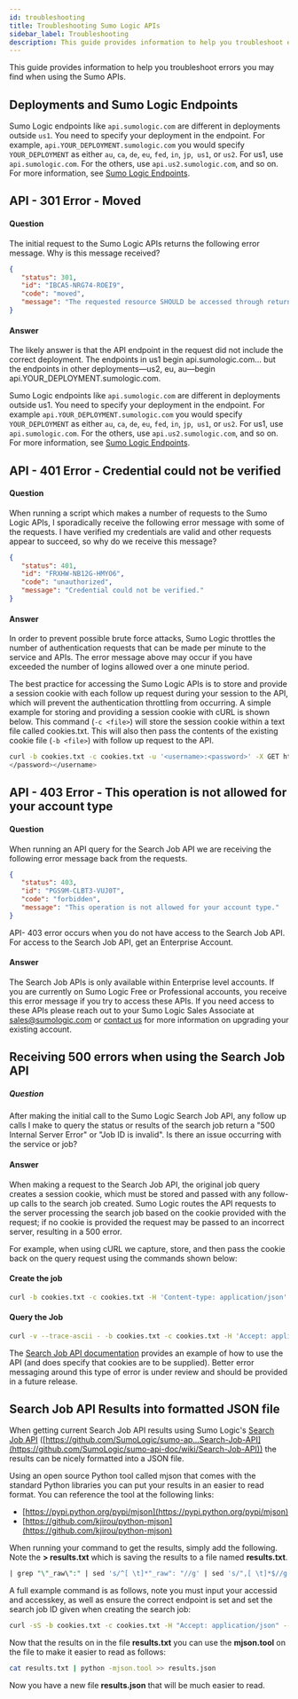 ```yaml
---
id: troubleshooting
title: Troubleshooting Sumo Logic APIs
sidebar_label: Troubleshooting
description: This guide provides information to help you troubleshoot errors you may find when using the Sumo APIs.
---
```


This guide provides information to help you troubleshoot errors you may find when using the Sumo APIs.

## Deployments and Sumo Logic Endpoints
Sumo Logic endpoints like `api.sumologic.com` are different in deployments outside `us1`. You need to specify your deployment in the endpoint. For example, `api.YOUR_DEPLOYMENT.sumologic.com` you would specify `YOUR_DEPLOYMENT` as either `au`, `ca`, `de`, `eu`, `fed`, `in`, `jp`,` us1`, or `us2`. For us1, use `api.sumologic.com`. For the others, use `api.us2.sumologic.com`, and so on. For more information, see [Sumo Logic Endpoints](/docs/api/getting-started#sumo-logic-endpoints-by-deployment-and-firewall-security).

## API - 301 Error - Moved

#### Question

The initial request to the Sumo Logic APIs returns the following error message. Why is this message received?

```json
{
   "status": 301,
   "id": "IBCA5-NRG74-ROEI9",
   "code": "moved",
   "message": "The requested resource SHOULD be accessed through returned URI in Location Header."
}
```

#### Answer

The likely answer is that the API endpoint in the request did not include the correct deployment. The endpoints in us1 begin api.sumologic.com... but the endpoints in other deployments—us2, eu, au—begin api.YOUR_DEPLOYMENT.sumologic.com.


Sumo Logic endpoints like `api.sumologic.com` are different in deployments outside us1. You need to specify your deployment in the endpoint. For example `api.YOUR_DEPLOYMENT.sumologic.com` you would specify `YOUR_DEPLOYMENT` as either `au`, `ca`, `de`, `eu`, `fed`, `in`, `jp`,` us1`, or `us2`. For us1, use `api.sumologic.com`. For the others, use `api.us2.sumologic.com`, and so on. For more information, see [Sumo Logic Endpoints](/docs/api/getting-started#sumo-logic-endpoints-by-deployment-and-firewall-security).


## API - 401 Error - Credential could not be verified

#### Question

When running a script which makes a number of requests to the Sumo Logic APIs, I sporadically receive the following error message with some of the requests. I have verified my credentials are valid and other requests appear to succeed, so why do we receive this message?

```json
{
   "status": 401,
   "id": "FRXHW-NB12G-HMYO6",
   "code": "unauthorized",
   "message": "Credential could not be verified."
}
```

#### Answer

In order to prevent possible brute force attacks, Sumo Logic throttles the number of authentication requests that can be made per minute to the service and APIs. The error message above may occur if you have exceeded the number of logins allowed over a one minute period.

The best practice for accessing the Sumo Logic APIs is to store and provide a session cookie with each follow up request during your session to the API, which will prevent the authentication throttling from occurring. A simple example for storing and providing a session cookie with cURL is shown below. This command (`-c <file>`) will store the session cookie within a text file called cookies.txt. This will also then pass the contents of the existing cookie file (`-b <file>`) with follow up request to the API.

```bash
curl -b cookies.txt -c cookies.txt -u '<username>:<password>' -X GET https://api.sumologic.com/api/v1/collectors
</password></username>
```


## API - 403 Error - This operation is not allowed for your account type

#### Question

When running an API query for the Search Job API we are receiving the following error message back from the requests.

```json
{
   "status": 403,
   "id": "PGS9M-CLBT3-VUJ0T",
   "code": "forbidden",
   "message": "This operation is not allowed for your account type."
}
```

API- 403 error occurs when you do not have access to the Search Job API.  For access to the Search Job API, get an Enterprise Account.


#### Answer

The Search Job APIs is only available within Enterprise level accounts. If you are currently on Sumo Logic Free or Professional accounts, you receive this error message if you try to access these APIs. If you need access to these APIs please reach out to your Sumo Logic Sales Associate at sales@sumologic.com or [contact us](https://www.sumologic.com/contact-us/) for more information on upgrading your existing account.


## Receiving 500 errors when using the Search Job API

##### Question

After making the initial call to the Sumo Logic Search Job API, any follow up calls I make to query the status or results of the search job return a "500 Internal Server Error" or "Job ID is invalid". Is there an issue occurring with the service or job?

#### Answer

When making a request to the Search Job API, the original job query creates a session cookie, which must be stored and passed with any follow-up calls to the search job created. Sumo Logic routes the API requests to the server processing the search job based on the cookie provided with the request; if no cookie is provided the request may be passed to an incorrect server, resulting in a 500 error.

For example, when using cURL we capture, store, and then pass the cookie back on the query request using the commands shown below:

#### Create the job

```bash
curl -b cookies.txt -c cookies.txt -H 'Content-type: application/json' -H 'Accept: application/json' -X POST -T createSearchJob.json --user <ACCESSID>:<ACCESSKEY> https://api.sumologic.com/api/v1/search/jobs
```

#### Query the Job

```bash
curl -v --trace-ascii - -b cookies.txt -c cookies.txt -H 'Accept: application/json' --user <ACCESSID>:<ACCESSKEY> https://api.sumologic.com/api/v1/search/jobs/<SEARCH_JOB_ID>
```

The [Search Job API documentation](https://github.com/SumoLogic/sumo-api-doc/wiki/search-job-api%20) provides an example of how to use the API (and does specify that cookies are to be supplied). Better error messaging around this type of error is under review and should be provided in a future release.


## Search Job API Results into formatted JSON file

When getting current Search Job API results using Sumo Logic's [Search Job API](https://github.com/SumoLogic/sumo-api-doc/wiki/Search-Job-API) ([https://github.com/SumoLogic/sumo-ap...Search-Job-API](https://github.com/SumoLogic/sumo-api-doc/wiki/Search-Job-API)) the results can be nicely formatted into a JSON file.

Using an open source Python tool called mjson that comes with the standard Python libraries you can put your results in an easier to read format. You can reference the tool at the following links:
* [https://pypi.python.org/pypi/mjson](https://pypi.python.org/pypi/mjson)
* [https://github.com/kjirou/python-mjson](https://github.com/kjirou/python-mjson)

When running your command to get the results, simply add the following. Note the **> results.txt** which is saving the results to a file named **results.txt**.

```sql
| grep "\"_raw\":" | sed 's/^[ \t]*"_raw": "//g' | sed 's/",[ \t]*$//g' > results.txt
```

A full example command is as follows, note you must input your accessid and accesskey, as well as ensure the correct endpoint is set and set the search job ID given when creating the search job:

```bash
curl -sS -b cookies.txt -c cookies.txt -H "Accept: application/json" --user ACCESSID:ACCESSKEY "https://api.sumologic.com/api/v1/sea...=0&limit=10000" | grep "\"_raw\":" | sed 's/^[ \t]*"_raw": "//g' | sed 's/",[ \t]*$//g' > results.txt
```

Now that the results on in the file **results.txt** you can use the **mjson.tool** on the file to make it easier to read as follows:

```bash
cat results.txt | python -mjson.tool >> results.json
```

Now you have a new file **results.json** that will be much easier to read.
